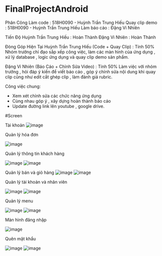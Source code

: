 # FinalProjectAndroid
Phân Công
Làm code : 518H0090 - Huỳnh Trần Trung Hiếu 
Quay clip demo : 518H0090 - Huỳnh Trần Trung Hiếu 
Làm báo cáo : Đặng Vi Nhiên

Tiến Độ
Huỳnh Trần Trung Hiếu : Hoàn Thành
Đặng Vi Nhiên : Hoàn Thành

Đòng Góp Hiện Tại
Huỳnh Trần Trung Hiếu (Code + Quay Clip) : Tính 50%
Nhóm trưởng chỉ đạo sắp xếp công việc, làm các màn hình của ứng dụng , xử lý database , logic ứng dụng và quay clip demo sản phẩm.

Đặng Vi Nhiên (Báo Cáo + Chỉnh Sửa Video) : Tính 50%
Làm việc với nhóm trưởng , hỏi đáp ý kiến để viết báo cáo , góp ý chỉnh sửa nội dung khi quay clip cũng như edit cắt ghép clip , làm đánh giá rubric.

Công việc chung:
- Xem xét chỉnh sửa các chức năng ứng dụng
- Cùng nhau góp ý , xây dựng hoàn thành báo cáo
- Update đường link lên youtube , google drive.

#Screen

Tài khoản
![image](https://github.com/user-attachments/assets/f5abf429-2e6e-4d45-8fd4-b024352ea2ff)

Quản lý hóa đơn

![image](https://github.com/user-attachments/assets/9f51fe32-9a62-45bb-af69-ae4a53c86845)

Quản lý thông tin khách hàng

![image](https://github.com/user-attachments/assets/4e7904f0-2881-45a9-a70f-3f51298ee69c)
![image](https://github.com/user-attachments/assets/fec2dc3f-58fc-4103-8af1-8a603a8bd25e)

Quản lý bán và giỏ hàng
![image](https://github.com/user-attachments/assets/7487d86a-a23f-4a8b-a552-09db37d555d9)
![image](https://github.com/user-attachments/assets/7e981837-1cbf-42da-9e15-a891ba2a2040)

Quản lý tài khoản và nhân viên

![image](https://github.com/user-attachments/assets/dc9e4d9b-12f5-4f09-a233-940d510d5df6)
![image](https://github.com/user-attachments/assets/2eafbd99-3ed6-4047-a16d-18d334d96a88)

Quản lý menu

![image](https://github.com/user-attachments/assets/7e9f3360-063c-4789-95bf-90ed4632752c)
![image](https://github.com/user-attachments/assets/85016730-b508-474a-a30e-400cba4b38db)

Màn hình đăng nhập

![image](https://github.com/user-attachments/assets/269d7c06-a9df-4b95-861c-4903848f97d9)

Quên mật khẩu

![image](https://github.com/user-attachments/assets/f264163e-5557-41f9-b128-cd93fcb552bf)
![image](https://github.com/user-attachments/assets/709dba6d-1484-4988-8c70-a1d59f7e277f)


